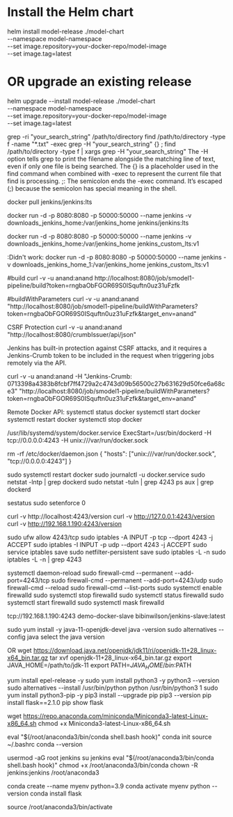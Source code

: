 # Install the Helm chart
helm install model-release ./model-chart \
  --namespace model-namespace \
  --set image.repository=your-docker-repo/model-image \
  --set image.tag=latest

# OR upgrade an existing release
helm upgrade --install model-release ./model-chart \
  --namespace model-namespace \
  --set image.repository=your-docker-repo/model-image \
  --set image.tag=latest

grep -ri "your_search_string" /path/to/directory
find /path/to/directory -type f -name "*.txt" -exec grep -H "your_search_string" {} \;
find /path/to/directory -type f | xargs grep -H "your_search_string"
  The -H option tells grep to print the filename alongside the matching line of text, even if only one file is being searched.
  The {} is a placeholder used in the find command when combined with -exec to represent the current file that find is processing.
  \;: The semicolon ends the -exec command. It’s escaped (\;) because the semicolon has special meaning in the shell.

docker pull jenkins/jenkins:lts

docker run -d -p 8080:8080 -p 50000:50000 --name jenkins -v downloads_jenkins_home:/var/jenkins_home jenkins/jenkins:lts

docker run -d -p 8080:8080 -p 50000:50000 --name jenkins -v downloads_jenkins_home:/var/jenkins_home jenkins_custom_lts:v1

:Didn't work:
docker run -d -p 8080:8080 -p 50000:50000 --name jenkins -v downloads_jenkins_home_1:/var/jenkins_home jenkins_custom_lts:v1

#build
curl -v -u anand:anand http://localhost:8080/job/smodel1-pipeline/build?token=rngbaObFGOR69S0ISquftn0uz31uFzfk

#buildWithParameters
curl -v -u anand:anand "http://localhost:8080/job/smodel1-pipeline/buildWithParameters?token=rngbaObFGOR69S0ISquftn0uz31uFzfk&target_env=anand"

CSRF Protection
curl -v -u anand:anand "http://localhost:8080/crumbIssuer/api/json"

Jenkins has built-in protection against CSRF attacks, and it requires a Jenkins-Crumb token to be included in the request when triggering jobs remotely via the API.

curl -v -u anand:anand -H "Jenkins-Crumb: 0713398a4383b8fcbf7ff4729a2c4743d09b56500c27b631629d50fce6a68ce3" "http://localhost:8080/job/smodel1-pipeline/buildWithParameters?token=rngbaObFGOR69S0ISquftn0uz31uFzfk&target_env=anand"


Remote Docker API:
systemctl status docker
systemctl start docker
systemctl restart docker
systemctl stop docker

/usr/lib/systemd/system/docker.service
ExecStart=/usr/bin/dockerd -H tcp://0.0.0.0:4243 -H unix:///var/run/docker.sock

rm -rf  /etc/docker/daemon.json
{
    "hosts": ["unix:///var/run/docker.sock", "tcp://0.0.0.0:4243"]
}

sudo systemctl restart docker
sudo journalctl -u docker.service
sudo netstat -lntp | grep dockerd
sudo netstat -tuln | grep 4243
ps aux | grep dockerd

sestatus
sudo setenforce 0

curl -v http://localhost:4243/version
curl -v http://127.0.0.1:4243/version
curl -v http://192.168.1.190:4243/version

sudo ufw allow 4243/tcp
sudo iptables -A INPUT -p tcp --dport 4243 -j ACCEPT
sudo iptables -I INPUT -p udp --dport 4243 -j ACCEPT
sudo service iptables save
sudo netfilter-persistent save
sudo iptables -L -n
sudo iptables -L -n | grep 4243

systemctl daemon-reload
sudo firewall-cmd --permanent --add-port=4243/tcp
sudo firewall-cmd --permanent --add-port=4243/udp
sudo firewall-cmd --reload
sudo firewall-cmd --list-ports
sudo systemctl enable firewalld
sudo systemctl stop firewalld
sudo systemctl status firewalld
sudo systemctl start firewalld
sudo systemctl mask firewalld

tcp://192.168.1.190:4243
demo-docker-slave
bibinwilson/jenkins-slave:latest

sudo yum install -y java-11-openjdk-devel
java -version
sudo alternatives --config java
  select the java version

OR
wget https://download.java.net/openjdk/jdk11/ri/openjdk-11+28_linux-x64_bin.tar.gz
tar xvf openjdk-11+28_linux-x64_bin.tar.gz
export JAVA_HOME=/path/to/jdk-11
export PATH=$JAVA_HOME/bin:$PATH

yum install epel-release -y
sudo yum install python3 -y
python3 --version
sudo alternatives --install /usr/bin/python python /usr/bin/python3 1
sudo yum install python3-pip -y
pip3 install --upgrade pip
pip3 --version
pip install flask==2.1.0
pip show flask

wget https://repo.anaconda.com/miniconda/Miniconda3-latest-Linux-x86_64.sh
chmod +x Miniconda3-latest-Linux-x86_64.sh

eval "$(/root/anaconda3/bin/conda shell.bash hook)"
conda init
source ~/.bashrc
conda --version

usermod -aG root jenkins
su jenkins
eval "$(/root/anaconda3/bin/conda shell.bash hook)"
chmod +x /root/anaconda3/bin/conda
chown -R jenkins:jenkins /root/anaconda3

conda create --name myenv python=3.9
conda activate myenv
python --version
conda install flask

source /root/anaconda3/bin/activate


